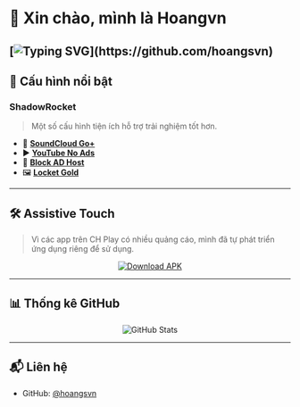 

# 👋 Xin chào, mình là **Hoangvn**

[![Typing SVG](https://readme-typing-svg.herokuapp.com?font=Fira+Code&pause=1000&random=false&width=435&lines=Hi+everybody++!;My+name+is+Hoang;Nice+to+meet+you;Goodbye+!)](https://github.com/hoangsvn)
---

## 🚀 Cấu hình nổi bật

### **ShadowRocket**
> Một số cấu hình tiện ích hỗ trợ trải nghiệm tốt hơn.

- 🎵 [**SoundCloud Go+**](https://tinyurl.com/ywbrjudz)
- ▶️ [**YouTube No Ads**](https://tinyurl.com/mr2ah8ra)
- 🛑 [**Block AD Host**](https://tinyurl.com/y77ywu3c)
- 🖼 [**Locket Gold**](https://tinyurl.com/yzzz7ac2)

---

## 🛠 Assistive Touch

> Vì các app trên CH Play có nhiều quảng cáo, mình đã tự phát triển ứng dụng riêng để sử dụng.

<p align="center">
  <a href="https://github.com/hoangsvn/hoangsvn/tree/main/apk">
    <img src="https://img.shields.io/badge/Download-APK-3DDC84?style=for-the-badge&logo=android&logoColor=white" alt="Download APK" />
  </a>
</p>

---

## 📊 Thống kê GitHub

<p align="center">
  <picture>
    <source 
      srcset="https://github-readme-stats.vercel.app/api?username=hoangsvn&show_icons=true&theme=radical"
      media="(prefers-color-scheme: dark)"
    />
    <source
      srcset="https://github-readme-stats.vercel.app/api?username=hoangsvn&show_icons=true&theme=default"
      media="(prefers-color-scheme: light)"
    />
    <img src="https://github-readme-stats.vercel.app/api?username=hoangsvn&show_icons=true" alt="GitHub Stats" />
  </picture>
</p>

---

## 📬 Liên hệ

- GitHub: [@hoangsvn](https://github.com/hoangsvn)
